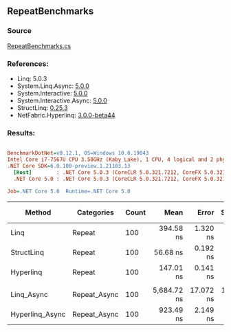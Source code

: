 ﻿## RepeatBenchmarks

### Source
[RepeatBenchmarks.cs](../NetFabric.Hyperlinq.Benchmarks/Benchmarks/RepeatBenchmarks.cs)

### References:
- Linq: 5.0.3
- System.Linq.Async: [5.0.0](https://www.nuget.org/packages/System.Linq.Async/5.0.0)
- System.Interactive: [5.0.0](https://www.nuget.org/packages/System.Interactive/5.0.0)
- System.Interactive.Async: [5.0.0](https://www.nuget.org/packages/System.Interactive.Async/5.0.0)
- StructLinq: [0.25.3](https://www.nuget.org/packages/StructLinq/0.25.3)
- NetFabric.Hyperlinq: [3.0.0-beta44](https://www.nuget.org/packages/NetFabric.Hyperlinq/3.0.0-beta44)

### Results:
``` ini

BenchmarkDotNet=v0.12.1, OS=Windows 10.0.19043
Intel Core i7-7567U CPU 3.50GHz (Kaby Lake), 1 CPU, 4 logical and 2 physical cores
.NET Core SDK=6.0.100-preview.1.21103.13
  [Host]        : .NET Core 5.0.3 (CoreCLR 5.0.321.7212, CoreFX 5.0.321.7212), X64 RyuJIT
  .NET Core 5.0 : .NET Core 5.0.3 (CoreCLR 5.0.321.7212, CoreFX 5.0.321.7212), X64 RyuJIT

Job=.NET Core 5.0  Runtime=.NET Core 5.0  

```
|          Method |   Categories | Count |        Mean |     Error |    StdDev | Ratio |  Gen 0 | Gen 1 | Gen 2 | Allocated |
|---------------- |------------- |------ |------------:|----------:|----------:|------:|-------:|------:|------:|----------:|
|            Linq |       Repeat |   100 |   394.58 ns |  1.320 ns |  1.235 ns |  1.00 | 0.0153 |     - |     - |      32 B |
|      StructLinq |       Repeat |   100 |    56.68 ns |  0.192 ns |  0.170 ns |  0.14 |      - |     - |     - |         - |
|       Hyperlinq |       Repeat |   100 |   147.01 ns |  0.141 ns |  0.132 ns |  0.37 |      - |     - |     - |         - |
|                 |              |       |             |           |           |       |        |       |       |           |
|      Linq_Async | Repeat_Async |   100 | 5,684.72 ns | 17.072 ns | 15.134 ns |  1.00 | 0.0229 |     - |     - |      48 B |
| Hyperlinq_Async | Repeat_Async |   100 |   923.49 ns |  2.149 ns |  1.905 ns |  0.16 |      - |     - |     - |         - |
